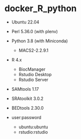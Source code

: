 # docker_R_python

- Ubuntu 22.04

- Perl 5.36.0 (with plenv)
- Python 3.8 (with Miniconda)
    - MACS2-2.2.9.1

- R 4.x
    - BiocManager
    - Rstudio Desktop
    - Rstudio Server

- SAMtools 1.17
- SRAtoolkit 3.0.2
- BEDtools 2.30.0

- user:password
    - ubuntu:ubuntu
    - rstudio:rstudio